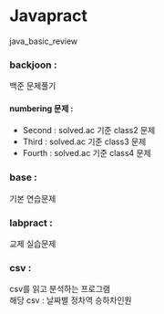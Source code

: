 # Javapract
java_basic_review

### backjoon :  
백준 문제풀기

#### numbering 문제 : 
- Second : solved.ac 기준 class2 문제
- Third : solved.ac 기준 class3 문제
- Fourth : solved.ac 기준 class4 문제

### base :  
기본 연습문제

### labpract :  
교제 실습문제

### csv :  
csv를 읽고 분석하는 프로그램  
해당 csv : 날짜별 정차역 승하차인원
